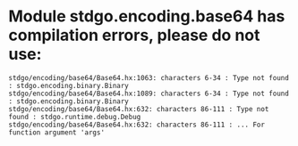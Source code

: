 # Module stdgo.encoding.base64 has compilation errors, please do not use:
```
stdgo/encoding/base64/Base64.hx:1063: characters 6-34 : Type not found : stdgo.encoding.binary.Binary
stdgo/encoding/base64/Base64.hx:1089: characters 6-34 : Type not found : stdgo.encoding.binary.Binary
stdgo/encoding/base64/Base64.hx:632: characters 86-111 : Type not found : stdgo.runtime.debug.Debug
stdgo/encoding/base64/Base64.hx:632: characters 86-111 : ... For function argument 'args'

```

